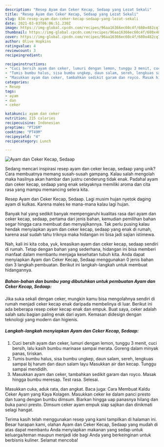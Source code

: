 ```yaml
---
description: "Resep Ayam dan Ceker Kecap, Sedaap yang Lezat Sekali"
title: "Resep Ayam dan Ceker Kecap, Sedaap yang Lezat Sekali"
slug: 834-resep-ayam-dan-ceker-kecap-sedaap-yang-lezat-sekali
date: 2021-03-03T06:06:51.230Z
image: https://img-global.cpcdn.com/recipes/96aa16366ec60c4f/680x482cq70/ayam-dan-ceker-kecap-sedaap-foto-resep-utama.jpg
thumbnail: https://img-global.cpcdn.com/recipes/96aa16366ec60c4f/680x482cq70/ayam-dan-ceker-kecap-sedaap-foto-resep-utama.jpg
cover: https://img-global.cpcdn.com/recipes/96aa16366ec60c4f/680x482cq70/ayam-dan-ceker-kecap-sedaap-foto-resep-utama.jpg
author: Olive Hopkins
ratingvalue: 4
reviewcount: 3
recipeingredient:

recipeinstructions:
- "Cuci bersih ayam dan ceker, lumuri dengan lemon, tunggu 3 menit, cuci bersih, lalu kasih bumbu marinase sampai merata. Goreng dalam minyak panas, tiriskan."
- "Tumis bumbu halus, sisa bumbu ungkep, daun salam, sereh, lengkuas sampai bj harum dan daun salam layu Masukkan air dan kecap. Tunggu sampai mendidih."
- "Masukkan ayam dan ceker, tambahkan sedikit garam dan royco. Masak hingga bumbu meresap. Test rasa. Selesai."
categories:
- Resep
tags:
- ayam
- dan
- ceker

katakunci: ayam dan ceker 
nutrition: 215 calories
recipecuisine: Indonesian
preptime: "PT26M"
cooktime: "PT49M"
recipeyield: "4"
recipecategory: Lunch

---
```



![Ayam dan Ceker Kecap, Sedaap](https://img-global.cpcdn.com/recipes/96aa16366ec60c4f/680x482cq70/ayam-dan-ceker-kecap-sedaap-foto-resep-utama.jpg)

Sedang mencari inspirasi resep ayam dan ceker kecap, sedaap yang unik? Cara membuatnya memang susah-susah gampang. Kalau salah mengolah maka hasilnya akan hambar dan justru cenderung tidak enak. Padahal ayam dan ceker kecap, sedaap yang enak selayaknya memiliki aroma dan cita rasa yang mampu memancing selera kita.

Resep Ayam dan Ceker Kecap, Sedaap. Lagi musim hujan nyetok daging ayam di kulkas. Karena males ke mana-mana kalau lagi hujan.

Banyak hal yang sedikit banyak mempengaruhi kualitas rasa dari ayam dan ceker kecap, sedaap, pertama dari jenis bahan, kemudian pemilihan bahan segar hingga cara membuat dan menyajikannya. Tak perlu pusing kalau hendak menyiapkan ayam dan ceker kecap, sedaap yang enak di rumah, karena asal sudah tahu triknya maka hidangan ini bisa jadi sajian istimewa.


Nah, kali ini kita coba, yuk, kreasikan ayam dan ceker kecap, sedaap sendiri di rumah. Tetap dengan bahan yang sederhana, hidangan ini bisa memberi manfaat dalam membantu menjaga kesehatan tubuh kita. Anda dapat menyiapkan Ayam dan Ceker Kecap, Sedaap menggunakan 0 jenis bahan dan 3 langkah pembuatan. Berikut ini langkah-langkah untuk membuat hidangannya.

<!--inarticleads1-->

##### Bahan-bahan dan bumbu yang dibutuhkan untuk pembuatan Ayam dan Ceker Kecap, Sedaap:



Jika suka sekali dengan ceker, mungkin kamu bisa mengolahnya sendiri di rumah menjadi ceker kecap enak daripada membelinya di luar. Berikut ini ada beberapa resep ceker kecap enak dan empuk. Buat saya, ceker adalah salah satu bagian paling enak dari ayam. Kemasan didesign dengan teknologi yang modern dan higienis. 

<!--inarticleads2-->

##### Langkah-langkah menyiapkan Ayam dan Ceker Kecap, Sedaap:

1. Cuci bersih ayam dan ceker, lumuri dengan lemon, tunggu 3 menit, cuci bersih, lalu kasih bumbu marinase sampai merata. Goreng dalam minyak panas, tiriskan.
1. Tumis bumbu halus, sisa bumbu ungkep, daun salam, sereh, lengkuas sampai bj harum dan daun salam layu Masukkan air dan kecap. Tunggu sampai mendidih.
1. Masukkan ayam dan ceker, tambahkan sedikit garam dan royco. Masak hingga bumbu meresap. Test rasa. Selesai.


Masukkan cuka, aduk rata, dan angkat. Baca juga: Cara Membuat Kaldu Ceker Ayam yang Kaya Kolagen. Masukkan ceker ke dalam panci presto dan tuang dengan bumbu dimsum. Biarkan hingga uap panasnya hilang dan buka panci presto. Dimsum ceker ayam empuk siap sajikan dan dinikmati selagi hangat. 

Terima kasih telah menggunakan resep yang kami tampilkan di halaman ini. Besar harapan kami, olahan Ayam dan Ceker Kecap, Sedaap yang mudah di atas dapat membantu Anda menyiapkan makanan yang sedap untuk keluarga/teman maupun menjadi ide bagi Anda yang berkeinginan untuk berbisnis kuliner. Selamat mencoba!
